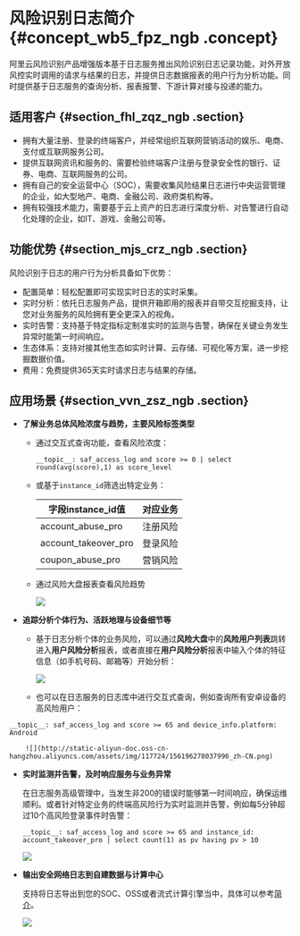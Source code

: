 # 风险识别日志简介 {#concept_wb5_fpz_ngb .concept}

阿里云风险识别产品增强版本基于日志服务推出风险识别日志记录功能，对外开放风控实时调用的请求与结果的日志，并提供日志数据报表的用户行为分析功能。同时提供基于日志服务的查询分析、报表报警、下游计算对接与投递的能力。

## 适用客户 {#section_fhl_zqz_ngb .section}

-   拥有大量注册、登录的终端客户，并经常组织互联网营销活动的娱乐、电商、支付或互联网服务公司。
-   提供互联网资讯和服务的、需要检验终端客户注册与登录安全性的银行、证券、电商、互联网服务的公司。
-   拥有自己的安全运营中心（SOC），需要收集风险结果日志进行中央运营管理的企业，如大型地产、电商、金融公司、政府类机构等。
-   拥有较强技术能力，需要基于云上资产的日志进行深度分析、对告警进行自动化处理的企业，如IT、游戏、金融公司等。

## 功能优势 {#section_mjs_crz_ngb .section}

风险识别于日志的用户行为分析具备如下优势：

-   配置简单：轻松配置即可实现实时日志的实时采集。
-   实时分析：依托日志服务产品，提供开箱即用的报表并自带交互挖掘支持，让您对业务服务的风险拥有更全更深入的视角。
-   实时告警：支持基于特定指标定制准实时的监测与告警，确保在关键业务发生异常时能第一时间响应。
-   生态体系：支持对接其他生态如实时计算、云存储、可视化等方案，进一步挖掘数据价值。
-   费用：免费提供365天实时请求日志与结果的存储。

## 应用场景 {#section_vvn_zsz_ngb .section}

-   **了解业务总体风险浓度与趋势，主要风险标签类型** 
    -   通过交互式查询功能，查看风险浓度：

        ``` {#codeblock_5c9_yg1_b8t}
        __topic__: saf_access_log and score >= 0 | select round(avg(score),1) as score_level
        ```

    -   或基于`instance_id`筛选出特定业务：

        |字段instance\_id值|对应业务|
        |---------------|----|
        |account\_abuse\_pro|注册风险|
        |account\_takeover\_pro|登录风险|
        |coupon\_abuse\_pro|营销风险|

    -   通过风险大盘报表查看风险趋势

        ![](http://static-aliyun-doc.oss-cn-hangzhou.aliyuncs.com/assets/img/117724/156196277937994_zh-CN.png)

-   **追踪分析个体行为、活跃地理与设备细节等** 
    -   基于日志分析个体的业务风险，可以通过**风险大盘**中的**风险用户列表**跳转进入**用户风险分析**报表，或者直接在**用户风险分析**报表中输入个体的特征信息（如手机号码、邮箱等）开始分析：

        ![](http://static-aliyun-doc.oss-cn-hangzhou.aliyuncs.com/assets/img/117724/156196278037995_zh-CN.png)

    -   也可以在日志服务的日志库中进行交互式查询，例如查询所有安卓设备的高风险用户：

``` {#codeblock_mom_hw9_e2f}
__topic__: saf_access_log and score >= 65 and device_info.platform: Android
```

        ![](http://static-aliyun-doc.oss-cn-hangzhou.aliyuncs.com/assets/img/117724/156196278037996_zh-CN.png)

-   **实时监测并告警，及时响应服务与业务异常** 

    在日志服务高级管理中，当发生非200的错误时能够第一时间响应，确保运维顺利。或者针对特定业务的终端高风险行为实时监测并告警，例如每5分钟超过10个高风险登录事件时告警：

    ``` {#codeblock_qlc_vmd_k1g}
    __topic__: saf_access_log and score >= 65 and instance_id: account_takeover_pro | select count(1) as pv having pv > 10
    ```

    ![](http://static-aliyun-doc.oss-cn-hangzhou.aliyuncs.com/assets/img/117724/156196278037997_zh-CN.png)

-   **输出安全网络日志到自建数据与计算中心** 

    支持将日志导出到您的SOC、OSS或者流式计算引擎当中，具体可以参考[简介](cn.zh-CN/用户指南/数据投递/投递日志到SIEM/简介.md#)。

    ![](http://static-aliyun-doc.oss-cn-hangzhou.aliyuncs.com/assets/img/117724/156196278137998_zh-CN.png)


